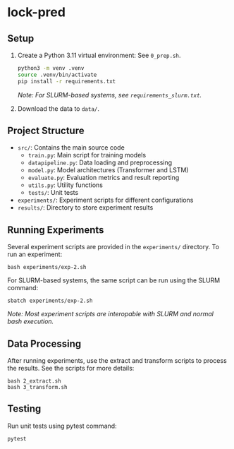 # lock-pred

## Setup

1. Create a Python 3.11 virtual environment: See `0_prep.sh`. 


    ```4:6:0_prep.sh
    python3 -m venv .venv
    source .venv/bin/activate
    pip install -r requirements.txt
    ```
    *Note: For SLURM-based systems, see `requirements_slurm.txt`.*

2. Download the data to `data/`.

## Project Structure

- `src/`: Contains the main source code
  - `train.py`: Main script for training models
  - `datapipeline.py`: Data loading and preprocessing
  - `model.py`: Model architectures (Transformer and LSTM)
  - `evaluate.py`: Evaluation metrics and result reporting
  - `utils.py`: Utility functions
  - `tests/`: Unit tests
- `experiments/`: Experiment scripts for different configurations
- `results/`: Directory to store experiment results

## Running Experiments

Several experiment scripts are provided in the `experiments/` directory. To run an experiment:

```
bash experiments/exp-2.sh
```

For SLURM-based systems, the same script can be run using the SLURM command:

```
sbatch experiments/exp-2.sh
```

*Note: Most experiment scripts are interopable with SLURM and normal bash execution.*

## Data Processing

After running experiments, use the extract and transform scripts to process the results. See the scripts for more details:

```
bash 2_extract.sh
bash 3_transform.sh
```

## Testing

Run unit tests using pytest command:

```
pytest
```
